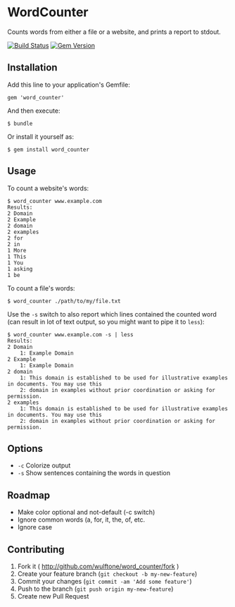 # WordCounter

Counts words from either a file or a website, and prints a report to stdout.

[![Build Status](https://api.travis-ci.org/wulftone/word_counter.svg?branch=master)](http://travis-ci.org/wulftone/word_counter)
[![Gem Version](https://badge.fury.io/rb/word_counter.svg)](http://badge.fury.io/rb/word_counter)

## Installation

Add this line to your application's Gemfile:

    gem 'word_counter'

And then execute:

    $ bundle

Or install it yourself as:

    $ gem install word_counter

## Usage

To count a website's words:

    $ word_counter www.example.com
    Results:
    2 Domain
    2 Example
    2 domain
    2 examples
    2 for
    2 in
    1 More
    1 This
    1 You
    1 asking
    1 be

To count a file's words:

    $ word_counter ./path/to/my/file.txt

Use the `-s` switch to also report which lines contained the counted word (can result in lot of text output, so you might want to pipe it to `less`):

    $ word_counter www.example.com -s | less
    Results:
    2 Domain
        1: Example Domain
    2 Example
        1: Example Domain
    2 domain
        1: This domain is established to be used for illustrative examples in documents. You may use this
        2: domain in examples without prior coordination or asking for permission.
    2 examples
        1: This domain is established to be used for illustrative examples in documents. You may use this
        2: domain in examples without prior coordination or asking for permission.

## Options

- `-c` Colorize output
- `-s` Show sentences containing the words in question

## Roadmap

- Make color optional and not-default (-c switch)
- Ignore common words (a, for, it, the, of, etc.
- Ignore case

## Contributing

1. Fork it ( http://github.com/wulftone/word_counter/fork )
2. Create your feature branch (`git checkout -b my-new-feature`)
3. Commit your changes (`git commit -am 'Add some feature'`)
4. Push to the branch (`git push origin my-new-feature`)
5. Create new Pull Request
